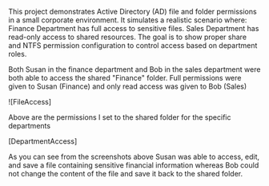 This project demonstrates Active Directory (AD) file and folder permissions in a small corporate environment. It simulates a realistic scenario where:
Finance Department has full access to sensitive files.
Sales Department has read-only access to shared resources.
The goal is to show proper share and NTFS permission configuration to control access based on department roles.

Both Susan in the finance department and Bob in the sales department were both able to access the shared "Finance" folder. Full permissions were given to Susan (Finance) and only read access was given to Bob (Sales)

![FileAccess]


Above are the permissions I set to the shared folder for the specific departments

[DepartmentAccess]

As you can see from the screenshots above Susan was able to access, edit, and save a file containing sensitive financial information whereas Bob could not change the content of the file and save it back to the shared folder. 
